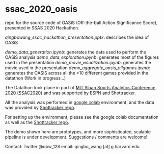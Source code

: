 # ssac_2020_oasis
repo for the source code of OASiS (Off-the-ball Action Significance Score), presented in SSAS 2020 Hackathon.

*qingbowang_ssac_hackathon_presentation.pptx*: describes the idea of OASiS

*demo_data_generation.ipynb*: generates the data used to perform the OASiS analysis
*demo_data_exploration.ipynb*: generates most of the figures used in the presentation
*demo_movie_visualization.ipynb*: generates the movie used in the presentation
*demo_aggregate_oasis_allgames.ipynb*: generates the OASiS across all the >10 different games provided in the datathon (Work in progress...)

The Datathon took place in part of [MIT Sloan Sports Analytics Conference 2020 (SSAC2020)](http://www.sloansportsconference.com/2020-conference/) and was supported by ESPN and Shottracker.

All the analysis was performed in [google colab](https://colab.research.google.com/notebooks/intro.ipynb) environment, and the data was provided by [Shottracker repo](https://bitbucket.org/%7Bd5f3e782-25bf-4b80-9963-c8ad27dacd65%7D/).

For setting up the environment, please see the google colab documentation as well as the [Shottracker repo](https://bitbucket.org/%7Bd5f3e782-25bf-4b80-9963-c8ad27dacd65%7D/).

The demo shown here are prototypes, and more sophisticated, scalable pipeline is under development. 
Suggestions / comments are welcome!

Contact:
Twitter @qbw_128
email: qingbo_wang [at] g.harvard.edu



